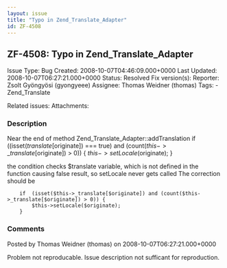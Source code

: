 ```yaml
---
layout: issue
title: "Typo in Zend_Translate_Adapter"
id: ZF-4508
---
```


ZF-4508: Typo in Zend\_Translate\_Adapter
-----------------------------------------

 Issue Type: Bug Created: 2008-10-07T04:46:09.000+0000 Last Updated: 2008-10-07T06:27:21.000+0000 Status: Resolved Fix version(s): 
 Reporter:  Zsolt Gyöngyösi (gyongyeee)  Assignee:  Thomas Weidner (thomas)  Tags: - Zend\_Translate
 
 Related issues: 
 Attachments: 
### Description

Near the end of method Zend\_Translate\_Adapter::addTranslation if ((isset($translate[$originate]) === true) and (count($this->\_translate[$originate]) > 0)) { $this->setLocale($originate); }

the condition checks $translate variable, which is not defined in the function causing false result, so setLocale never gets called The correction should be

 
        if  (isset($this->_translate[$originate]) and (count($this->_translate[$originate]) > 0)) {
            $this->setLocale($originate);
        }


 

 

### Comments

Posted by Thomas Weidner (thomas) on 2008-10-07T06:27:21.000+0000

Problem not reproducable. Issue description not sufficant for reproduction.

 

 